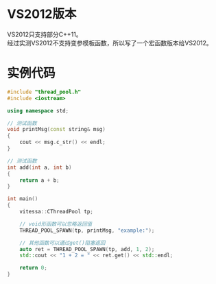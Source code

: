 # VS2012版本  
VS2012只支持部分C++11。  
经过实测VS2012不支持变参模板函数，所以写了一个宏函数版本给VS2012。

# 实例代码
```cpp
#include "thread_pool.h"
#include <iostream>

using namespace std;

// 测试函数
void printMsg(const string& msg)
{
    cout << msg.c_str() << endl;
}

// 测试函数
int add(int a, int b)
{
    return a + b;
}

int main()
{
    vitessa::CThreadPool tp;

    // void形函数可以忽略返回值
    THREAD_POOL_SPAWN(tp, printMsg, "example:");

    // 其他函数可以通过get()阻塞返回
    auto ret = THREAD_POOL_SPAWN(tp, add, 1, 2);
    std::cout << "1 + 2 = " << ret.get() << std::endl;

    return 0;
}

```
